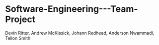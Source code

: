 # Software-Engineering---Team-Project
Devin Ritter, Andrew McKissick, Johann Redhead, Anderson Nwammadi, Tellon Smith
